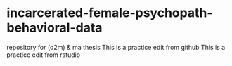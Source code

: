 # incarcerated-female-psychopath-behavioral-data
repository for (d2m) &amp; ma thesis
This is a practice edit from github
This is a practice edit from rstudio
